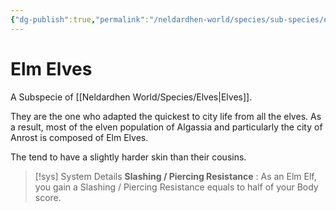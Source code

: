 ```yaml
---
{"dg-publish":true,"permalink":"/neldardhen-world/species/sub-species/elm-elves/"}
---
```


# Elm Elves
A Subspecie of [[Neldardhen World/Species/Elves\|Elves]].

They are the one who adapted the quickest to city life from all the elves. As a result, most of the elven population of Algassia and particularly the city of Anrost is composed of Elm Elves.

The tend to have a slightly harder skin than their cousins.

> [!sys] System Details
> **Slashing / Piercing Resistance** : As an Elm Elf, you gain a Slashing / Piercing Resistance equals to half of your Body score.
